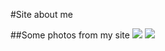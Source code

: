 #Site about me

##Some photos from my site
![](https://i.imgur.com/SfRHWRl.png)
![](https://imgur.com/2iciw05.png)
